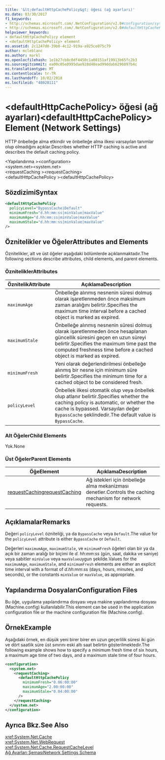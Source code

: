 ```yaml
---
title: '&lt;defaultHttpCachePolicy&gt; öğesi (ağ ayarları)'
ms.date: 03/30/2017
f1_keywords:
- http://schemas.microsoft.com/.NetConfiguration/v2.0#configuration/system.net/requestCaching/defaultHttpCachePolicy
- http://schemas.microsoft.com/.NetConfiguration/v2.0#defaultHttpCachePolicy
helpviewer_keywords:
- defaultHttpCachePolicy element
- <defaultHttpCachePolicy> element
ms.assetid: 2c1247d0-39b0-4c12-919a-a925ce075c79
author: mcleblanc
ms.author: markl
ms.openlocfilehash: 1e1b27cb8c0df4450c1a08151af19913b65fc2b3
ms.sourcegitcommit: ea00c05e0995dae928d48ead99ddab6296097b4c
ms.translationtype: MT
ms.contentlocale: tr-TR
ms.lasthandoff: 10/02/2018
ms.locfileid: "48028111"
---
```

# <a name="ltdefaulthttpcachepolicygt-element-network-settings"></a><span data-ttu-id="bbb38-102">&lt;defaultHttpCachePolicy&gt; öğesi (ağ ayarları)</span><span class="sxs-lookup"><span data-stu-id="bbb38-102">&lt;defaultHttpCachePolicy&gt; Element (Network Settings)</span></span>
<span data-ttu-id="bbb38-103">HTTP önbelleğe alma etkindir ve önbelleğe alma ilkesi varsayılan tanımlar olup olmadığını açıklar.</span><span class="sxs-lookup"><span data-stu-id="bbb38-103">Describes whether HTTP caching is active and describes the default caching policy.</span></span>  
  
 <span data-ttu-id="bbb38-104">\<Yapılandırma ></span><span class="sxs-lookup"><span data-stu-id="bbb38-104">\<configuration></span></span>  
<span data-ttu-id="bbb38-105">\<system.net></span><span class="sxs-lookup"><span data-stu-id="bbb38-105">\<system.net></span></span>  
<span data-ttu-id="bbb38-106">\<requestCaching ></span><span class="sxs-lookup"><span data-stu-id="bbb38-106">\<requestCaching></span></span>  
<span data-ttu-id="bbb38-107">\<defaultHttpCachePolicy ></span><span class="sxs-lookup"><span data-stu-id="bbb38-107">\<defaultHttpCachePolicy></span></span>  
  
## <a name="syntax"></a><span data-ttu-id="bbb38-108">Sözdizimi</span><span class="sxs-lookup"><span data-stu-id="bbb38-108">Syntax</span></span>  
  
```xml  
<defaultHttpCachePolicy  
  policyLevel="BypassCache|Default"  
  minimumFresh="d.hh:mm:ss|minValue|maxValue"  
  maximumAge="d.hh:mm:ss|minValue|maxValue"  
  maximumStale="d.hh:mm:ss|minValue|maxValue"  
/>  
```  
  
## <a name="attributes-and-elements"></a><span data-ttu-id="bbb38-109">Öznitelikler ve Öğeler</span><span class="sxs-lookup"><span data-stu-id="bbb38-109">Attributes and Elements</span></span>  
 <span data-ttu-id="bbb38-110">Öznitelikler, alt ve üst öğeler aşağıdaki bölümlerde açıklanmaktadır.</span><span class="sxs-lookup"><span data-stu-id="bbb38-110">The following sections describe attributes, child elements, and parent elements.</span></span>  
  
### <a name="attributes"></a><span data-ttu-id="bbb38-111">Öznitelikler</span><span class="sxs-lookup"><span data-stu-id="bbb38-111">Attributes</span></span>  
  
|<span data-ttu-id="bbb38-112">Öznitelik</span><span class="sxs-lookup"><span data-stu-id="bbb38-112">Attribute</span></span>|<span data-ttu-id="bbb38-113">Açıklama</span><span class="sxs-lookup"><span data-stu-id="bbb38-113">Description</span></span>|  
|---------------|-----------------|  
|`maximumAge`|<span data-ttu-id="bbb38-114">Önbelleğe alınmış nesnenin süresi dolmuş olarak işaretlenmeden önce maksimum zaman aralığını belirtir.</span><span class="sxs-lookup"><span data-stu-id="bbb38-114">Specifies the maximum time interval before a cached object is marked as expired.</span></span>|  
|`maximumStale`|<span data-ttu-id="bbb38-115">Önbelleğe alınmış nesnenin süresi dolmuş olarak işaretlenmeden önce hesaplanan güncellik süresini geçen en uzun süreyi belirtir.</span><span class="sxs-lookup"><span data-stu-id="bbb38-115">Specifies the maximum time past the computed freshness time before a cached object is marked as expired.</span></span>|  
|`minimumFresh`|<span data-ttu-id="bbb38-116">Yeni olarak değerlendirilmesi önbelleğe alınmış bir nesne için minimum süre belirtir.</span><span class="sxs-lookup"><span data-stu-id="bbb38-116">Specifies the minimum time for a cached object to be considered fresh.</span></span>|  
|`policyLevel`|<span data-ttu-id="bbb38-117">Önbellek ilkesi otomatik olup veya önbellek olup atlanır belirtir.</span><span class="sxs-lookup"><span data-stu-id="bbb38-117">Specifies whether the caching policy is automatic, or whether the cache is bypassed.</span></span> <span data-ttu-id="bbb38-118">Varsayılan değer `BypassCache` şeklindedir.</span><span class="sxs-lookup"><span data-stu-id="bbb38-118">The default value is `BypassCache`.</span></span>|  
  
### <a name="child-elements"></a><span data-ttu-id="bbb38-119">Alt Öğeler</span><span class="sxs-lookup"><span data-stu-id="bbb38-119">Child Elements</span></span>  
 <span data-ttu-id="bbb38-120">Yok.</span><span class="sxs-lookup"><span data-stu-id="bbb38-120">None</span></span>  
  
### <a name="parent-elements"></a><span data-ttu-id="bbb38-121">Üst Öğeler</span><span class="sxs-lookup"><span data-stu-id="bbb38-121">Parent Elements</span></span>  
  
|<span data-ttu-id="bbb38-122">Öğe</span><span class="sxs-lookup"><span data-stu-id="bbb38-122">Element</span></span>|<span data-ttu-id="bbb38-123">Açıklama</span><span class="sxs-lookup"><span data-stu-id="bbb38-123">Description</span></span>|  
|-------------|-----------------|  
|[<span data-ttu-id="bbb38-124">requestCaching</span><span class="sxs-lookup"><span data-stu-id="bbb38-124">requestCaching</span></span>](../../../../../docs/framework/configure-apps/file-schema/network/requestcaching-element-network-settings.md)|<span data-ttu-id="bbb38-125">Ağ istekleri için önbelleğe alma mekanizması denetler.</span><span class="sxs-lookup"><span data-stu-id="bbb38-125">Controls the caching mechanism for network requests.</span></span>|  
  
## <a name="remarks"></a><span data-ttu-id="bbb38-126">Açıklamalar</span><span class="sxs-lookup"><span data-stu-id="bbb38-126">Remarks</span></span>  
 <span data-ttu-id="bbb38-127">Değeri `policyLevel` özniteliği, ya da `BypassCache` veya `Default`.</span><span class="sxs-lookup"><span data-stu-id="bbb38-127">The value for the `policyLevel` attribute is either `BypassCache` or `Default`.</span></span>  
  
 <span data-ttu-id="bbb38-128">Değerleri `maximumAge`, `maximumStale`, ve `minimumFresh` öğeleri olan bir ya da açık bir zaman aralığı bir biçimi ile *d*. *hh*:*mm*:*ss* (gün, saat, dakika ve saniye) veya sabitler `minValue` veya `maxValue`uygun şekilde.</span><span class="sxs-lookup"><span data-stu-id="bbb38-128">Values for the `maximumAge`, `maximumStale`, and `minimumFresh` elements are either an explicit time interval with a format of *d*.*hh*:*mm*:*ss* (days, hours, minutes, and seconds), or the constants `minValue` or `maxValue`, as appropriate.</span></span>  
  
## <a name="configuration-files"></a><span data-ttu-id="bbb38-129">Yapılandırma Dosyaları</span><span class="sxs-lookup"><span data-stu-id="bbb38-129">Configuration Files</span></span>  
 <span data-ttu-id="bbb38-130">Bu öğe, uygulama yapılandırma dosyası veya makine yapılandırma dosyası (Machine.config) kullanılabilir.</span><span class="sxs-lookup"><span data-stu-id="bbb38-130">This element can be used in the application configuration file or the machine configuration file (Machine.config).</span></span>  
  
## <a name="example"></a><span data-ttu-id="bbb38-131">Örnek</span><span class="sxs-lookup"><span data-stu-id="bbb38-131">Example</span></span>  
 <span data-ttu-id="bbb38-132">Aşağıdaki örnek, en düşük yeni birer birer en uzun geçerlilik süresi iki gün ve dört saatlik süre üst sınırını eski altı saat belirtin gösterilmektedir.</span><span class="sxs-lookup"><span data-stu-id="bbb38-132">The following example shows how to specify a minimum fresh time of six hours, a maximum age time of two days, and a maximum stale time of four hours.</span></span>  
  
```xml  
<configuration>  
  <system.net>  
    <requestCaching>  
      <defaultHttpCachePolicy  
        minimumFresh="0.06:00:00"  
        maximumAge="2.00:00:00"  
        maximumStale="0.04:00:00"
      />  
    </requestCaching>  
  </system.net>  
</configuration>  
```  
  
## <a name="see-also"></a><span data-ttu-id="bbb38-133">Ayrıca Bkz.</span><span class="sxs-lookup"><span data-stu-id="bbb38-133">See Also</span></span>  
 <xref:System.Net.Cache>  
 <xref:System.Net.WebRequest>  
 <xref:System.Net.Cache.RequestCacheLevel>  
 [<span data-ttu-id="bbb38-134">Ağ Ayarları Şeması</span><span class="sxs-lookup"><span data-stu-id="bbb38-134">Network Settings Schema</span></span>](../../../../../docs/framework/configure-apps/file-schema/network/index.md)
